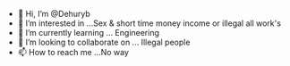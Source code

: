 - 👋 Hi, I’m @Dehuryb
- 👀 I’m interested in ...Sex & short time money income or illegal all work's
- 🌱 I’m currently learning ... Engineering
- 💞️ I’m looking to collaborate on ... Illegal people
- 📫 How to reach me ...No way

<!---
Biswajitkumardehury/Biswajitkumardehury is a ✨ special ✨ repository because its `README.md` (this file) appears on your GitHub profile.
You can click the Preview link to take a look at your changes.
--->
